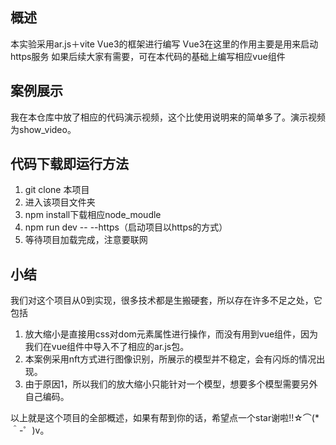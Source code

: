## 概述
本实验采用ar.js＋vite Vue3的框架进行编写
Vue3在这里的作用主要是用来启动https服务
如果后续大家有需要，可在本代码的基础上编写相应vue组件

## 案例展示
我在本仓库中放了相应的代码演示视频，这个比使用说明来的简单多了。演示视频为show_video。

## 代码下载即运行方法
1. git clone 本项目
2. 进入该项目文件夹
3. npm install下载相应node_moudle
4. npm run dev -- --https（启动项目以https的方式）
5. 等待项目加载完成，注意要联网

## 小结
我们对这个项目从0到实现，很多技术都是生搬硬套，所以存在许多不足之处，它包括

1. 放大缩小是直接用css对dom元素属性进行操作，而没有用到vue组件，因为我们在vue组件中导入不了相应的ar.js包。
2. 本案例采用nft方式进行图像识别，所展示的模型并不稳定，会有闪烁的情况出现。
3. 由于原因1，所以我们的放大缩小只能针对一个模型，想要多个模型需要另外自己编码。

以上就是这个项目的全部概述，如果有帮到你的话，希望点一个star谢啦!!☆⌒(*＾-゜)v。


